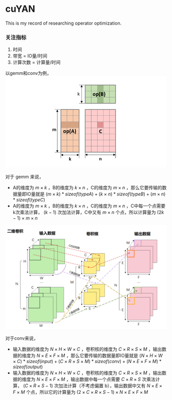 # cuYAN
This is my record of researching operator optimization.

### 关注指标
1. 时间
2. 带宽 = IO量/时间
3. 计算次数 = 计算量/时间


以gemm和conv为例，
![gemm](./img/gemm.png)

对于 gemm 来说，
- A的维度为 $m×k$ ，B的维度为 $k×n$ ，C的维度为 $m×n$ ，那么它要传输的数据量即IO量就是 $(m×k)*sizeof(typeA)+(k×n)*sizeof(typeB)+(m×n)*sizeof(typeC)$
- A的维度为 $m×k$ ，B的维度为 $k×n$ ，C的维度为 $m×n$ ，C中每一个点需要k次乘法计算， $(k-1)$ 次加法计算，C中又有 $m×n$ 个点，所以计算量为 $(2k-1)×m×n$

![conv](./img/conv.png)

对于conv来说，
- 输入数据的维度为 $N×H×W×C$ ，卷积核的维度为 $C×R×S×M$ ，输出数据的维度为 $N×E×F×M$ ，那么它要传输的数据量即IO量就是 $(N×H×W×C)*sizeof(input)+(C×R×S×M)*sizeof(conv)+(N×E×F×M)*sizeof(output)$
- 输入数据的维度为 $N×H×W×C$ ，卷积核的维度为 $C×R×S×M$ ，输出数据的维度为 $N×E×F×M$ ，输出数据中每一个点需要 $C×R×S$ 次乘法计算， $(C×R×S-1)$ 次加法计算（不考虑偏置 b），输出数据中又有 $N×E×F×M$ 个点，所以它的计算量为 $(2×C×R×S-1)×N×E×F×M$

